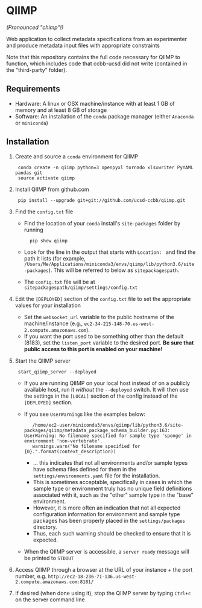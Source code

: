 # QIIMP
*(Pronounced "chimp"!)*

Web application to collect metadata specifications from an experimenter and produce metadata input files with appropriate constraints

Note that this repository contains the full code necessary for QIIMP to function, which includes code that ccbb-ucsd did not write (contained in the "third-party" folder).

## Requirements

* Hardware: A linux or OSX machine/instance with at least 1 GB of memory and at least 8 GB of storage
* Software: An installation of the `conda` package manager (either `Anaconda` or `miniconda`)

## Installation

1. Create and source a `conda` environment for QIIMP

        conda create -n qiimp python=3 openpyxl tornado xlsxwriter PyYAML pandas git
        source activate qiimp
    
3. Install QIIMP from github.com

        pip install --upgrade git+git://github.com/ucsd-ccbb/qiimp.git
    
4. Find the `config.txt` file 

    * Find the location of your `conda` install's `site-packages` folder by running
        
            pip show qiimp
    
    * Look for the line in the output that starts with `Location: ` and find the path it lists (for example, `/Users/Me/Applications/miniconda3/envs/qiimp/lib/python3.6/site-packages`).  This will be referred to below as `sitepackagespath`.
    * The `config.txt` file will be at `sitepackagespath/qiimp/settings/config.txt`
    
6. Edit the `[DEPLOYED]` section of the `config.txt` file to set the appropriate values for your installation

    * Set the `websocket_url` variable to the public hostname of the machine/instance (e.g., `ec2-34-215-148-70.us-west-2.compute.amazonaws.com`).  
    * If you want the port used to be something other than the default (8183), set the `listen_port` variable to the desired port. **Be sure that public access to this port is enabled on your machine!**
    
7. Start the QIIMP server

        start_qiimp_server --deployed
    
   * If you are running QIIMP on your local host instead of on a publicly available host, run it *without* the `--deployed` switch.  It will then use the settings in the `[LOCAL]` section of the config instead of the `[DEPLOYED]` section. 
   * If you see `UserWarning`s like the examples below:
   
            /home/ec2-user/miniconda3/envs/qiimp/lib/python3.6/site-packages/qiimp/metadata_package_schema_builder.py:163: UserWarning: No filename specified for sample type 'sponge' in environment 'non-vertebrate'.
            warnings.warn("No filename specified for {0}.".format(context_description))
  
        * ... this indicates that not all environments and/or sample types have schema files defined for them in the `settings/environments.yaml` file for the installation.  
        * This is sometimes acceptable, specifically in cases in which the sample type or environment truly has no unique field definitions associated with it, such as the "other" sample type in the "base" environment.
        * However, it is more often an indication that not all expected configuration information for environment and sample type packages has been properly placed in the `settings/packages` directory.  
        * Thus, each such warning should be checked to ensure that it is expected.
  
    * When the QIIMP server is accessible, a `server ready` message will be printed to `STDOUT`

8. Access QIIMP through a browser at the URL of your instance + the port number, e.g. `http://ec2-18-236-71-136.us-west-2.compute.amazonaws.com:8181/`
            
9. If desired (when done using it), stop the QIIMP server by typing `Ctrl+c` on the server command line
    
